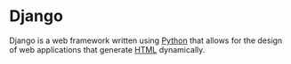 # Django

Django is a web framework written using [Python](/wiki/PYTHON) that allows for the design of web applications that generate [HTML](/wiki/HTML) dynamically.
